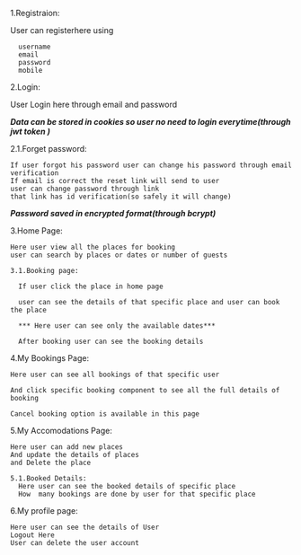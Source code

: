 1.Registraion:
  
  User can registerhere using 
  
      username
      email
      password
      mobile



2.Login:
  
  User Login here through email and password
  
  ***Data can be stored in cookies so user no need to login everytime(through jwt token )***
  
  2.1.Forget password:
  
    If user forgot his password user can change his password through email verification
    If email is correct the reset link will send to user
    user can change password through link
    that link has id verification(so safely it will change)

  ***Password saved in encrypted format(through bcrypt)***

  
  
  3.Home Page:
    
    Here user view all the places for booking
    user can search by places or dates or number of guests
    
    3.1.Booking page:
     
      If user click the place in home page
      
      user can see the details of that specific place and user can book the place
      
      *** Here user can see only the available dates***
      
      After booking user can see the booking details
  
  
  4.My Bookings Page:
    
    Here user can see all bookings of that specific user
    
    And click specific booking component to see all the full details of booking

    Cancel booking option is available in this page
  
  
  5.My Accomodations Page:
    
    Here user can add new places 
    And update the details of places
    and Delete the place
  
    5.1.Booked Details:
      Here user can see the booked details of specific place 
      How  many bookings are done by user for that specific place
  
  
  6.My profile page:
    
    Here user can see the details of User
    Logout Here
    User can delete the user account
    
